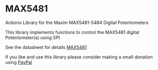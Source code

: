 # MAX5481
Arduino Library for the Maxim MAX5481-5484 Digital Potentometers

This library implements functions to control the MAX5481 digital Potentometer(s) using SPI

See the datasheet for details [MAX5481](https://datasheets.maximintegrated.com/en/ds/MAX5481-MAX5484.pdf)

If you like and use this library please consider making a small donation using [PayPal](https://www.paypal.me/robertfchapman/5USD)
